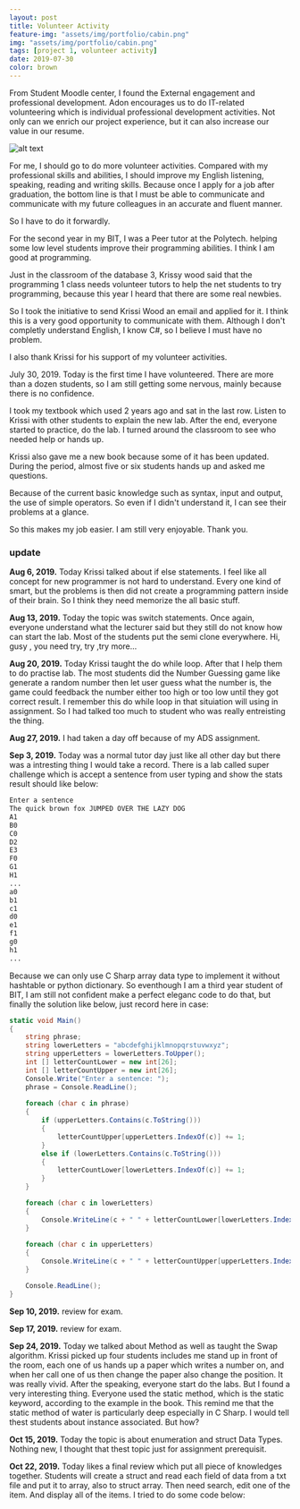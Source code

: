 ```yaml
---
layout: post
title: Volunteer Activity
feature-img: "assets/img/portfolio/cabin.png"
img: "assets/img/portfolio/cabin.png"
tags: [project 1, volunteer activity]
date: 2019-07-30
color: brown
---
```


From Student Moodle center, I found the External engagement and professional development. Adon encourages us to do IT-related volunteering which is individual professional development activities. Not only can we enrich our project experience, but it can also increase our value in our resume.


![alt text](https://github.com/aemooooon/app/blob/master/assets/img/p/014.png?raw=true "Volunteer Apply Mail")


For me, I should go to do more volunteer activities. Compared with my professional skills and abilities, I should improve my English listening, speaking, reading and writing skills. Because once I apply for a job after graduation, the bottom line is that I must be able to communicate and communicate with my future colleagues in an accurate and fluent manner. 

So I have to do it forwardly.

For the second year in my BIT, I was a Peer tutor at the Polytech.  helping some low level students improve their programming abilities. I think I am good at programming.

Just in the classroom of the database 3, Krissy wood said that the programming 1 class needs volunteer tutors to help the net students to try programming, because this year I heard that there are some real newbies. 

So I took the initiative to send Krissi Wood an email and applied for it. I think this is a very good opportunity to communicate with them. Although I don't completly understand English, I know C#, so I believe I must have no problem. 

I also thank Krissi for his support of my volunteer activities.

July 30, 2019. Today is the first time I have volunteered. There are more than a dozen students, so I am still getting some nervous, mainly because there is no confidence.

I took my textbook which used 2 years ago and sat in the last row. 
Listen to Krissi with other students to explain the new lab. After the end, everyone started to practice, do the lab. I turned around the classroom to see who needed help or hands up. 

Krissi also gave me a new book because some of it has been updated. 
During the period, almost five or six students hands up and asked me questions. 

Because of the current basic knowledge such as syntax, input and output, the use of simple operators. So even if I didn't understand it, I can see their problems at a glance. 

So this makes my job easier. I am still very enjoyable. Thank you.

### update
__Aug 6, 2019.__ Today Krissi talked about if else statements. I feel like all concept for new programmer is not hard to understand. Every one kind of smart, but the problems is then did not create a programming pattern inside of their brain. So I think they need memorize the all basic stuff.

__Aug 13, 2019.__ Today the topic was switch statements. Once again, everyone understand what the lecturer said but they still do not know how can start the lab. Most of the students put the semi clone everywhere. Hi, gusy , you need try, try ,try more...

__Aug 20, 2019.__ Today Krissi taught the do while loop. After that I help them to do practise lab. The most students did the Number Guessing game like generate a random number then let user guess what the number is, the game could feedback the number either too high or too low until they got correct result. I remember this do while loop in that situiation will using in assignment. So I had talked too much to student who was really entreisting the thing.

__Aug 27, 2019.__ I had taken a day off because of my ADS assignment.

__Sep 3, 2019.__ Today was a normal tutor day just like all other day but there was a intresting thing I would take a record. There is a lab called super challenge which is accept a sentence from user typing and show the stats result should like below:
```bash
Enter a sentence
The quick brown fox JUMPED OVER THE LAZY DOG
A1
B0
C0
D2
E3
F0
G1
H1
...
a0
b1
c1
d0
e1
f1
g0
h1
...
```

Because we can only use C Sharp array data type to implement it without hashtable or python dictionary. So eventhough I am a third year student of BIT, I am still not confident make a perfect eleganc code to do that, but finally the solution like below, just record here in case:
```c#
static void Main()
{
    string phrase;
    string lowerLetters = "abcdefghijklmnopqrstuvwxyz";
    string upperLetters = lowerLetters.ToUpper();
    int [] letterCountLower = new int[26];
    int [] letterCountUpper = new int[26];
    Console.Write("Enter a sentence: ");
    phrase = Console.ReadLine();
    
    foreach (char c in phrase)
    {
        if (upperLetters.Contains(c.ToString()))
        {
            letterCountUpper[upperLetters.IndexOf(c)] += 1;
        }
        else if (lowerLetters.Contains(c.ToString()))
        {
            letterCountLower[lowerLetters.IndexOf(c)] += 1;
        }
    }

    foreach (char c in lowerLetters)
    {
        Console.WriteLine(c + " " + letterCountLower[lowerLetters.IndexOf(c)]);
    }
    
    foreach (char c in upperLetters)
    {
        Console.WriteLine(c + " " + letterCountUpper[upperLetters.IndexOf[c]]);
    }

    Console.ReadLine();
}
```

__Sep 10, 2019.__ review for exam.

__Sep 17, 2019.__ review for exam.

__Sep 24, 2019.__ Today we talked about Method as well as taught the Swap algorithm. Krissi picked up four students includes me stand up in front of the room, each one of us hands up a paper which writes a number on, and when her call one of us then change the paper also change the position. It was really vivid. After the speaking, everyone start do the labs. But I found a very interesting thing. Everyone used the static method, which is the static keyword, according to the example in the book. This remind me that the static method of water is particularly deep especially in C Sharp. I would tell thest students about instance associated. But how?

__Oct 15, 2019.__ Today the topic is about enumeration and struct Data Types. Nothing new, I thought that thest topic just for assignment prerequisit.

__Oct 22, 2019.__ Today likes a final review which put all piece of knowledges together. Students will create a struct and read each field of data from a txt file and put it to array, also to struct array. Then need search, edit one of the item. And display all of the items. I tried to do some code below:
```c#

```
